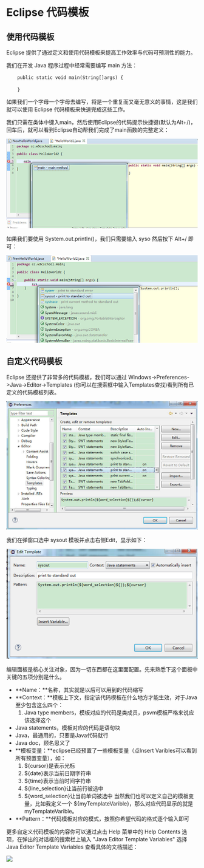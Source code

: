 # Eclipse 代码模板

## 使用代码模板

Eclipse 提供了通过定义和使用代码模板来提高工作效率与代码可预测性的能力。

我们在开发 Java 程序过程中经常需要编写 main 方法：

```
    public static void main(String[]args) {

    }
```

如果我们一个字母一个字母去编写，将是一个重复而又毫无意义的事情，这是我们就可以使用 Eclipse 代码模板来快速完成这些工作。

我们只需在类体中键入main，然后使用Eclipse的代码提示快捷键(默认为Alt+/)，回车后，就可以看到Eclipse自动帮我们完成了main函数的完整定义：

![](images/eclipse-code-templates/tmp1.jpg) 

如果我们要使用 System.out.println()，我们只需要输入 syso 然后按下 Alt+/ 即可：

![](images/eclipse-code-templates/tmp2.jpg) 



## 自定义代码模板

Eclipse 还提供了非常多的代码模板，我们可以通过 Windows->Preferences->Java->Editor->Templates (你可以在搜索框中输入Templates查找)看到所有已定义的代码模板列表。

![](images/eclipse-code-templates/tmp3.jpg) 

我们在弹窗口选中 sysout 模板并点击右侧Edit，显示如下：

![](images/eclipse-code-templates/tmp4.jpg) 

编辑面板是核心关注对象，因为一切东西都在这里面配置。先来熟悉下这个面板中关键的五项分别是什么。

* **Name：**名称，其实就是以后可以用到的代码缩写
* **Context：**模板上下文，指定该代码模板在什么地方才能生效，对于Java至少包含这么四个：
    1. Java type members，模板对应的代码是类成员，psvm模板严格来说应该选择这个
* Java statements，模板对应的代码是语句块
* Java，最通用的，只要是Java代码就行
* Java doc，顾名思义了
* **模板变量：**eclipse已经预置了一些模板变量（点Insert Varibles可以看到所有预置变量），如：
    1. ${cursor}是表示光标
    2. ${date}表示当前日期字符串
    3. ${time}表示当前时间字符串
    4. ${line_selection}让当前行被选中
    5. ${word_selection}让当前单词被选中
当然我们也可以定义自己的模板变量，比如我定义一个 ${myTemplateVarible}，那么对应代码显示的就是 myTemplateVarible。
* **Pattern：**代码模板对应的模式，按照你希望代码的格式逐个输入即可

更多自定义代码模板的内容你可以通过点击 Help 菜单中的 Help Contents 选项，在弹出的对话框的搜索栏上输入 "Java Editor Template Variables" 选择 Java Editor Template Variables 查看具体的文档描述：

![](images/eclipse-code-templates.jpg) 

